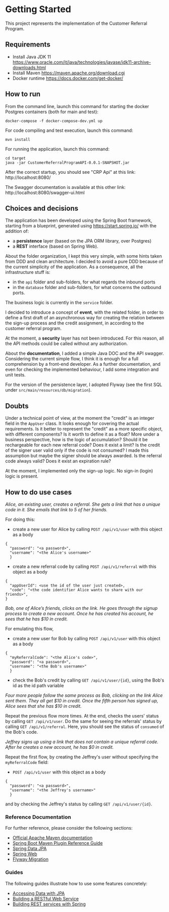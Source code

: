 # Getting Started

This project represents the implementation of the Customer Referral Program.

## Requirements

- Install Java JDK 11 https://www.oracle.com/it/java/technologies/javase/jdk11-archive-downloads.html
- Install Maven https://maven.apache.org/download.cgi
- Docker runtime https://docs.docker.com/get-docker/

## How to run

From the command line, launch this command for starting the docker Postgres containers (both for main and test):

```
docker-compose -f docker-compose-dev.yml up
```

For code compiling and test execution, launch this command:

```
mvn install
```

For running the application, launch this command:

```
cd target
java -jar CustomerReferralProgramAPI-0.0.1-SNAPSHOT.jar
```

After the correct startup, you should see "CRP Api" at this link: http://localhost:8080/

The Swagger documentation is available at this other link: http://localhost:8080/swagger-ui.html

## Choices and decisions

The application has been developed using the Spring Boot framework, starting from a blueprint, generated using https://start.spring.io/ with
the addition of:

- a **persistence** layer (based on the JPA ORM library, over Postgres)
- a **REST** interface (based on Spring Web).

About the folder organization, I kept this very simple, with some hints taken from DDD and clean architecture. I decided to avoid a pure DDD
because of the current simplicity of the application. As a consequence, all the infrastructure stuff is:

- in the `api` folder and sub-folders, for what regards the inbound ports
- in the `database` folder and sub-folders, for what concerns the outbound ports.

The business logic is currently in the `service` folder.

I decided to introduce a concept of **event**, with the related folder, in order to define a first draft of an asynchronous way for creating
the relation between the sign-up process and the credit assignment, in according to the customer referral program.

At the moment, a **security** layer has not been introduced. For this reason, all the API methods could be called without any authorization.

About the **documentation**, I added a simple Java DOC and the API swagger. Considering the current simple flow, I think it is enough for a
full comprehension by a front-end developer. As a further documentation, and even for checking the implemented behaviour, I add some
integration and unit tests.

For the version of the persistence layer, I adopted Flyway (see the first SQL under `src/main/resources/db/migration`).

## Doubts

Under a technical point of view, at the moment the "credit" is an integer field in the `AppUser` class. It looks enough for covering the
actual requirements. Is it better to represent the "credit" as a more specific object, with different components? Is it worth to define it
as a float? More under a business perspective, how is the logic of accumulation? Should it be rechargeable for each new referral code? Does
it exist a limit? Is the credit of the signer user valid only if the code is not consumed? I made this assumption but maybe the signer
should be always awarded. Is the referral code always valid? Does it exist an expiration rule?

At the moment, I implemented only the sign-up logic. No sign-in (login) logic is present.

## How to do use cases

*Alice, an existing user, creates a referral. She gets a link that has a unique code in it. She emails that link to 5 of her friends.*

For doing this:

- create a new user for Alice by calling `POST /api/v1/user` with this object as a body

```
{
  "password": "<a password>",
  "username": "<the Alice's username>"
  }
```

- create a new referral code by calling `POST /api/v1/referral` with this object as a body

```
{
  "appUserId": <use the id of the user just created>,
  "code": "<the code identifier Alice wants to share with our friends>",
}
```

*Bob, one of Alice’s friends, clicks on the link. He goes through the signup process to create a new account. Once he has created his
account, he sees that he has $10 in credit.*

For emulating this flow,

- create a new user for Bob by calling `POST /api/v1/user` with this object as a body

```
{
  "myReferralCode": "<the Alice's code>",
  "password": "<a password>",
  "username": "<the Bob's username>"
  }
```

- check the Bob's credit by calling `GET /api/v1/user/{id}`, using the Bob's id as the id path variable

*Four more people follow the same process as Bob, clicking on the link Alice sent them. They all get $10 in credit. Once the fifth person
has signed up, Alice sees that she has $10 in credit.*

Repeat the previous flow more times. At the end, checks the users' status by calling `GET /api/v1/user`. Do the same for seeing the
referrals' status by calling `GET /api/v1/referral`. Here, you should see the status of `consumed` of the Bob's code.

*Jeffrey signs up using a link that does not contain a unique referral code. After he creates a new account, he has $0 in credit.*

Repeat the first flow, by creating the Jeffrey's user without specifying the `myReferralCode` field:

- `POST /api/v1/user` with this object as a body

```
{
  "password": "<a password>",
  "username": "<the Jeffrey's username>"
  }
```

and by checking the Jeffrey's status by calling `GET /api/v1/user/{id}`.

### Reference Documentation

For further reference, please consider the following sections:

* [Official Apache Maven documentation](https://maven.apache.org/guides/index.html)
* [Spring Boot Maven Plugin Reference Guide](https://docs.spring.io/spring-boot/docs/2.5.6/maven-plugin/reference/html/)
* [Spring Data JPA](https://docs.spring.io/spring-boot/docs/2.5.6/reference/htmlsingle/#boot-features-jpa-and-spring-data)
* [Spring Web](https://docs.spring.io/spring-boot/docs/2.5.6/reference/htmlsingle/#boot-features-developing-web-applications)
* [Flyway Migration](https://docs.spring.io/spring-boot/docs/2.5.6/reference/htmlsingle/#howto-execute-flyway-database-migrations-on-startup)

### Guides

The following guides illustrate how to use some features concretely:

* [Accessing Data with JPA](https://spring.io/guides/gs/accessing-data-jpa/)
* [Building a RESTful Web Service](https://spring.io/guides/gs/rest-service/)
* [Building REST services with Spring](https://spring.io/guides/tutorials/bookmarks/)

